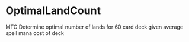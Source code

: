 # OptimalLandCount
MTG Determine optimal number of lands for 60 card deck given average spell mana cost of deck
